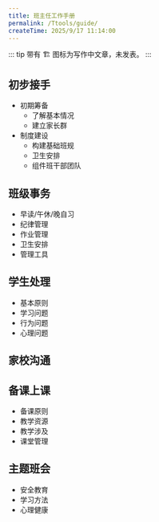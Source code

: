 ```yaml
---
title: 班主任工作手册
permalink: /Ttools/guide/
createTime: 2025/9/17 11:14:00
---
```


::: tip
带有 🏗️ 图标为写作中文章，未发表。
:::

## 初步接手
- 初期筹备
  - 了解基本情况
  - 建立家长群
- 制度建设
  - 构建基础班规
  - 卫生安排
  - 组件班干部团队
## 班级事务
- 早读/午休/晚自习
- 纪律管理
- 作业管理
- 卫生安排
- 管理工具
## 学生处理
- 基本原则
- 学习问题
- 行为问题
- 心理问题
## 家校沟通
## 备课上课
- 备课原则
- 教学资源
- 教学涉及
- 课堂管理
## 主题班会
- 安全教育
- 学习方法
- 心理健康
